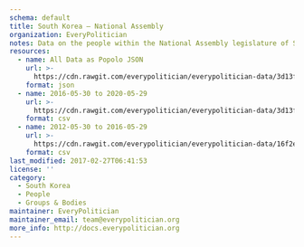 ```yaml
---
schema: default
title: South Korea — National Assembly
organization: EveryPolitician
notes: Data on the people within the National Assembly legislature of South Korea.
resources:
  - name: All Data as Popolo JSON
    url: >-
      https://cdn.rawgit.com/everypolitician/everypolitician-data/3d13f16cbc1ac18f2a090300188f48ff03fa69bf/data/South_Korea/National_Assembly/ep-popolo-v1.0.json
    format: json
  - name: 2016-05-30 to 2020-05-29
    url: >-
      https://cdn.rawgit.com/everypolitician/everypolitician-data/3d13f16cbc1ac18f2a090300188f48ff03fa69bf/data/South_Korea/National_Assembly/term-20.csv
    format: csv
  - name: 2012-05-30 to 2016-05-29
    url: >-
      https://cdn.rawgit.com/everypolitician/everypolitician-data/16f2eb4fd1ca7f917732774359068d99947fe3a7/data/South_Korea/National_Assembly/term-19.csv
    format: csv
last_modified: 2017-02-27T06:41:53
license: ''
category:
  - South Korea
  - People
  - Groups & Bodies
maintainer: EveryPolitician
maintainer_email: team@everypolitician.org
more_info: http://docs.everypolitician.org
---
```

